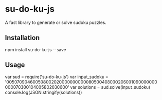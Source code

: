 su-do-ku-js
===========

A fast library to generate or solve sudoku puzzles.

## Installation

  npm install su-do-ku-js --save

## Usage

  var sud = require('su-do-ku-js')
  var input_sudoku = '005070904600508002020000000000080500408000206001090000000000070300104005802030600'
  var solutions = sud.solve(input_sudoku)
  console.log(JSON.stringify(solutions))

